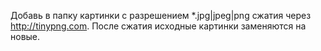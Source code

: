 Добавь в папку картинки с разрешением *.jpg|jpeg|png сжатия через http://tinypng.com.
После сжатия исходные картинки заменяются на новые.
